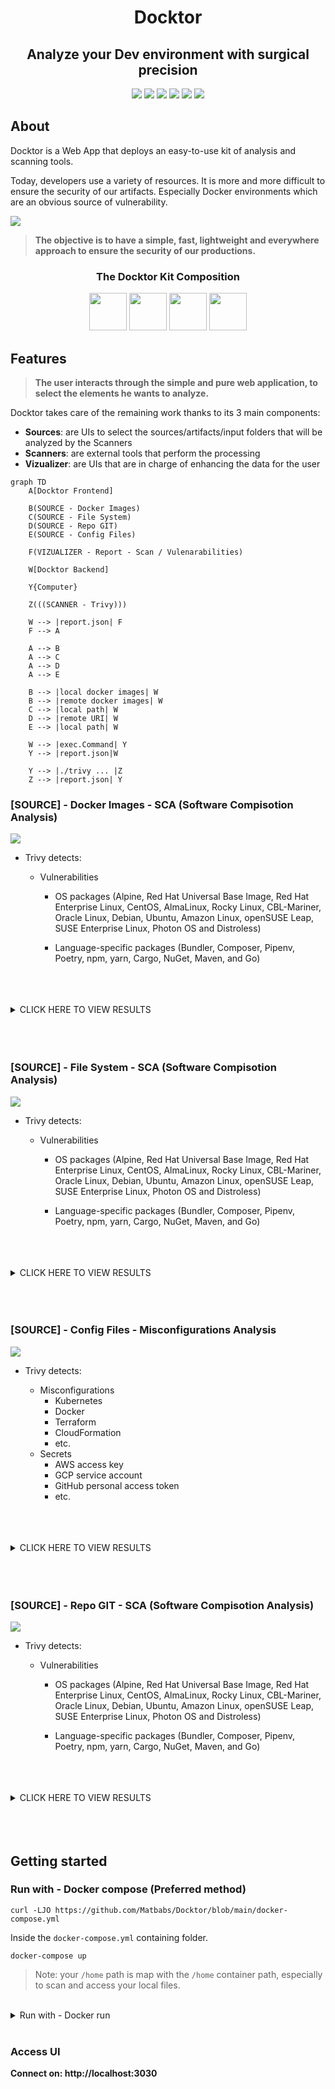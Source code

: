 <div align="center">
    <h1> Docktor</h1>
    <h2> Analyze your Dev environment with surgical precision </h2>
<div>

![](https://img.shields.io/static/v1.svg?label=DevSecOps&message=Docktor&color=f15f86)
![](https://img.shields.io/static/v1.svg?label=Fast&message=Lightweight&color=a8db75)
![](https://img.shields.io/static/v1.svg?label=Scan&message=Docker&color=fdd765)
![](https://img.shields.io/static/v1.svg?label=Scan&message=FileSystem&color=f69666)
![](https://img.shields.io/static/v1.svg?label=Scan&message=RepoGIT&color=aa9cf2)
![](https://img.shields.io/static/v1.svg?label=Scan&message=ConfigFiles&color=78dbe7)

<div align="left">

## About

Docktor is a Web App that deploys an easy-to-use kit of analysis and scanning tools.

Today, developers use a variety of resources. It is more and more difficult to ensure the security of our artifacts.
Especially Docker environments which are an obvious source of vulnerability.

![](https://raw.githubusercontent.com/Matbabs/Docktor/main/assets/img/report.png)

> **The objective is to have a simple, fast, lightweight and everywhere approach to ensure the security of our productions.**

<div align="center">

### The Docktor Kit Composition

<img src="https://raw.githubusercontent.com/Matbabs/Docktor/main/assets/logo/svelte.png" height="60">
<img src="https://raw.githubusercontent.com/Matbabs/Docktor/main/assets/logo/gin.png" height="60">
<img src="https://d1q6f0aelx0por.cloudfront.net/product-logos/library-alpine-logo.png?" height="60">
<img src="https://raw.githubusercontent.com/Matbabs/Docktor/main/assets/logo/trivy.svg" height="60">
</div>

## Features

> **The user interacts through the simple and pure web application, to select the elements he wants to analyze.**

Docktor takes care of the remaining work thanks to its 3 main components:

- **Sources**: are UIs to select the sources/artifacts/input folders that will be analyzed by the Scanners
- **Scanners**: are external tools that perform the processing
- **Vizualizer**: are UIs that are in charge of enhancing the data for the user

```mermaid
graph TD
    A[Docktor Frontend]

    B(SOURCE - Docker Images)
    C(SOURCE - File System)
    D(SOURCE - Repo GIT)
    E(SOURCE - Config Files)

    F(VIZUALIZER - Report - Scan / Vulenarabilities)

    W[Docktor Backend]

    Y{Computer}

    Z(((SCANNER - Trivy)))

    W --> |report.json| F
    F --> A

    A --> B
    A --> C
    A --> D
    A --> E

    B --> |local docker images| W
    B --> |remote docker images| W
    C --> |local path| W
    D --> |remote URI| W
    E --> |local path| W

    W --> |exec.Command| Y
    Y --> |report.json|W

    Y --> |./trivy ... |Z
    Z --> |report.json| Y
```

### [SOURCE] - Docker Images - SCA (Software Compisotion Analysis)

![](https://raw.githubusercontent.com/Matbabs/Docktor/main/assets/img/docker.png)

- Trivy detects:

  - Vulnerabilities

    - OS packages (Alpine, Red Hat Universal Base Image, Red Hat Enterprise Linux, CentOS, AlmaLinux, Rocky Linux, CBL-Mariner, Oracle Linux, Debian, Ubuntu, Amazon Linux, openSUSE Leap, SUSE Enterprise Linux, Photon OS and Distroless)

    - Language-specific packages (Bundler, Composer, Pipenv, Poetry, npm, yarn, Cargo, NuGet, Maven, and Go)

<br>
<br>
<br>

<details><summary>CLICK HERE TO VIEW RESULTS</summary>

<br>

![](https://raw.githubusercontent.com/Matbabs/Docktor/main/assets/img/report.png)

</details>

<br>
<br>
<br>

### [SOURCE] - File System - SCA (Software Compisotion Analysis)

![](https://raw.githubusercontent.com/Matbabs/Docktor/main/assets/img/file.png)

- Trivy detects:

  - Vulnerabilities

    - OS packages (Alpine, Red Hat Universal Base Image, Red Hat Enterprise Linux, CentOS, AlmaLinux, Rocky Linux, CBL-Mariner, Oracle Linux, Debian, Ubuntu, Amazon Linux, openSUSE Leap, SUSE Enterprise Linux, Photon OS and Distroless)

    - Language-specific packages (Bundler, Composer, Pipenv, Poetry, npm, yarn, Cargo, NuGet, Maven, and Go)

<br>
<br>
<br>

<details><summary>CLICK HERE TO VIEW RESULTS</summary>

<br>

![](https://raw.githubusercontent.com/Matbabs/Docktor/main/assets/img/file-res.png)

</details>

<br>
<br>
<br>

### [SOURCE] - Config Files - Misconfigurations Analysis

![](https://raw.githubusercontent.com/Matbabs/Docktor/main/assets/img/conf.png)

- Trivy detects:

  - Misconfigurations
    - Kubernetes
    - Docker
    - Terraform
    - CloudFormation
    - etc.
  - Secrets
    - AWS access key
    - GCP service account
    - GitHub personal access token
    - etc.

<br>
<br>
<br>

<details><summary>CLICK HERE TO VIEW RESULTS</summary>

<br>

![](https://raw.githubusercontent.com/Matbabs/Docktor/main/assets/img/conf-res.png)

</details>

<br>
<br>
<br>

### [SOURCE] - Repo GIT - SCA (Software Compisotion Analysis)

![](https://raw.githubusercontent.com/Matbabs/Docktor/main/assets/img/repo.png)

- Trivy detects:

  - Vulnerabilities

    - OS packages (Alpine, Red Hat Universal Base Image, Red Hat Enterprise Linux, CentOS, AlmaLinux, Rocky Linux, CBL-Mariner, Oracle Linux, Debian, Ubuntu, Amazon Linux, openSUSE Leap, SUSE Enterprise Linux, Photon OS and Distroless)

    - Language-specific packages (Bundler, Composer, Pipenv, Poetry, npm, yarn, Cargo, NuGet, Maven, and Go)

<br>
<br>
<br>

<details><summary>CLICK HERE TO VIEW RESULTS</summary>

<br>

![](https://raw.githubusercontent.com/Matbabs/Docktor/main/assets/img/repo-res.png)

</details>

<br>
<br>
<br>

## Getting started

### Run with - Docker compose (Preferred method)

```
curl -LJO https://github.com/Matbabs/Docktor/blob/main/docker-compose.yml
```

Inside the `docker-compose.yml` containing folder.

```
docker-compose up
```

> Note: your `/home` path is map with the `/home` container path, especially to scan and access your local files.

<br>

<details><summary>Run with - Docker run</summary>

<br>

### Run with - Docker run

```
docker pull matbabs/docktor
```

```
docker run \
    -d \
    -p 3030:80 \
    -p 4040:4040 \
    -v "/var/run/docker.sock:/var/run/docker.sock:rw" \
    -v /home:/home \
    matbabs/docktor
```

</details>

<br>

### Access UI

**Connect on: http://localhost:3030**
